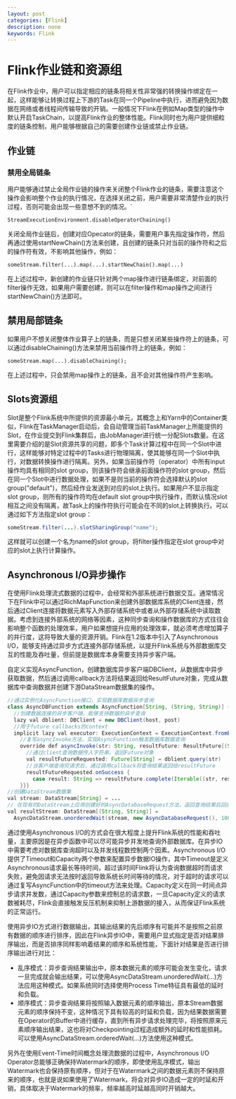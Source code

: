 ```yaml
---
layout: post
categories: [Flink]
description: none
keywords: Flink
---
```

# Flink作业链和资源组
在Flink作业中，用户可以指定相应的链条将相关性非常强的转换操作绑定在一起，这样能够让转换过程上下游的Task在同一个Pipeline中执行，进而避免因为数据在网络或者线程间传输导致的开销。一般情况下Flink在例如Map类型的操作中默认开启TaskChain，以提高Flink作业的整体性能。Flink同时也为用户提供细粒度的链条控制，用户能够根据自己的需要创建作业链或禁止作业链。

## 作业链

### 禁用全局链条
用户能够通过禁止全局作业链的操作来关闭整个Flink作业的链条，需要注意这个操作会影响整个作业的执行情况，在选择关闭之前，用户需要非常清楚作业的执行过程，否则可能会出现一些意想不到的情况。`
```
StreamExecutionEnvironment.disableOperatorChaining()
```
关闭全局作业链后，创建对应Opecator的链条，需要用户事先指定操作符，然后再通过使用startNewChain()方法来创建，且创建的链条只对当前的操作符和之后的操作符有效，不影响其他操作，例如：
```
someStream.filter(...).map(...).startNewChain().map(...)
```
在上述过程中，新创建的作业链只针对两个map操作进行链条绑定，对前面的filter操作无效，如果用户需要创建，则可以在filter操作和map操作之间进行startNewChain()方法即可。

## 禁用局部链条
如果用户不想关闭整体作业算子上的链条，而是只想关闭某些操作符上的链条，可以通过disableChaining()方法来禁用当前操作符上的链条，例如：
```
someStream.map(...).disableChaining();
```
在上述过程中，只会禁用map操作上的链条，且不会对其他操作符产生影响。

## Slots资源组
Slot是整个Flink系统中所提供的资源最小单元，其概念上和Yarn中的Container类似，Flink在TaskManager启动后，会自动管理当前TaskManager上所能提供的Slot，在作业提交到Flink集群后，由JobManager进行统一分配Slots数量。在这里需要介绍的是Slot资源共享的问题，即多个Task计算过程中在同一个Slot中进行，这样能够对特定过程中的Tasks进行物理隔离，使其能够在同一个Slot中执行，对数据转换操作进行隔离。另外，如果当前操作符（operator）中所有input操作均具有相同的slot group，则该操作符会继承前面操作符的slot group，然后在同一个Slot中进行数据处理，如果不是则当前的操作符会选择默认的slot group("default")，然后经作业发送到对应的slot上执行。如果用户不显示指定slot group，则所有的操作符均在default slot group中执行操作，而默认情况slot相互之间没有隔离，故Task上的操作符执行可能会在不同的slot上转换执行。可以通过如下方法指定slot group：
```java
someStream.filter(...).slotSharingGroup("name");
```
这样就可以创建一个名为name的slot group，将filter操作指定在slot group中对应的slot上执行计算操作。

## Asynchronous I/O异步操作
在使用Flink处理流式数据的过程中，会经常和外部系统进行数据交互。通常情况下在Flink中可以通过RichMapFunction来创建外部数据库系统的Client连接，然后通过Client连接将数据元素写入外部存储系统中或者从外部存储系统中读取数据。考虑到连接外部系统的网络等因素，这种同步查询和操作数据库的方式往往会影响整个函数的处理效率，用户如果想提升应用的处理效率，就必须考虑增加算子的并行度，这将导致大量的资源开销。Flink在1.2版本中引入了Asynchronous I/O，能够支持通过异步方式连接外部存储系统，以提升Flink系统与外部数据库交互的性能及吞吐量，但前提是数据库本身需要支持异步客户端。

自定义实现AsyncFunction，创建数据库异步客户端DBClient，从数据库中异步获取数据，然后通过调用callback方法将结果返回给ResultFuture对象，完成从数据库中查询数据并创建下游DataStream数据集的操作。
```java
//通过实例化AsyncFunction接口，实现数据库数据异步查询
class AsyncDBFunction extends AsyncFunction[String, (String, String)] {
  //创建数据连接的异步客户端，能够支持数据的异步查询
  lazy val dblient: DBClient = new DBClient(host, post)
  //用于future callbacks的context
  implicit lazy val executor: ExecutionContext = ExecutionContext.fromExecutor(Executors.directExecutor())
    //复写asyncInvoke方法，实现AsyncFunction触发数据库数据查询
    override def asyncInvoke(str: String, resultFuture: ResultFuture[(String, String)]): Unit = {
      //通过client查询数据传入字符串，返回Future对象
      val resultFutureRequested: Future[String] = dblient.query(str)
      //当客户端查询完请求后，通过调用callback将查询结果返回给resultFuture
      resultFutureRequested.onSuccess {
        case result: String => resultFuture.complete(Iterable((str, result)))
    }}}
//创建DataStream数据集
val stream: DataStream[String] = ...
// 在现有的DataStream上应用创建好的AsyncDatabaseRequest方法，返回查询结果后回应的数据集
val resultStream: DataStream[(String, String)] =
  AsyncDataStream.unorderedWait(stream, new AsyncDatabaseRequest(), 1000, TimeUnit.MILLISECONDS, 100)
```
通过使用Asynchronous I/O的方式会在很大程度上提升Flink系统的性能和吞吐量，主要原因是在异步函数中可以尽可能异步并发地查询外部数据库。在异步IO中需要考虑对数据库查询超时以及并发线程数控制两个因素。Asynchronous I/O提供了Timeout和Capacity两个参数来配置异步数据IO操作，其中Timeout是定义Asynchronous请求最长等待时间，超过该时间Flink将认为查询数据超时而请求失败，避免因请求无法按时返回导致系统长时间等待的情况，对于超时的请求可以通过复写AsyncFunction中的timeout方法来处理。Capacity定义在同一时间点异步请求并发数，通过Capacity参数来控制总的请求数，一旦Capacity定义的请求数被耗尽，Flink会直接触发反压机制来抑制上游数据的接入，从而保证Flink系统的正常运行。

使用异步IO方式进行数据输出，其输出结果的先后顺序有可能并不是按照之前原有数据的顺序进行排序，因此在Flink异步IO中，需要用户显式指定是否对结果排序输出，而是否排序同样影响着结果的顺序和系统性能，下面针对结果是否进行排序输出进行对比：

- 乱序模式：异步查询结果输出中，原本数据元素的顺序可能会发生变化，请求一旦完成就会输出结果，可以使用AsyncDataStream.unorderedWait(...)方法应用这种模式。如果系统同时选择使用Process Time特征具有最低的延时和负载。
- 顺序模式：异步查询结果将按照输入数据元素的顺序输出，原本Stream数据元素的顺序保持不变，这种情况下具有较高的时延和负载，因为结果数据需要在Operator的Buffer中进行缓存，直到所有异步请求处理完毕，将按照原来元素顺序输出结果，这也将对Checkpointing过程造成额外的延时和性能损耗。可以使用AsyncDataStream.orderedWait(...)方法使用这种模式。

另外在使用Event-Time时间概念处理流数据的过程中，Asynchronous I/O Operator总能够正确保持Watermark的顺序，即使使用乱序模式，输出Watermark也会保持原有顺序，但对于在Watermark之间的数据元素则不保持原来的顺序，也就是说如果使用了Watermark，将会对异步IO造成一定的时延和开销，具体取决于Watermark的频率，频率越高时延越高同时开销越大。

